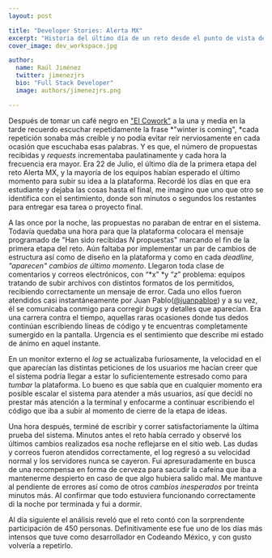 ```yaml
---
layout: post

title: "Developer Stories: Alerta MX"
excerpt: "Historia del último día de un reto desde el punto de vista de un developer."
cover_image: dev_workspace.jpg

author:
  name: Raúl Jiménez
  twitter: jimenezjrs
  bio: "Full Stack Developer"
  image: authors/jimenezjrs.png

---
```


Después de tomar un café negro en <a href="http://www.elcowork.com/" target="_blank">"El Cowork"</a> a la una y media en la tarde recuerdo escuchar repetidamente la frase *"winter is coming", *cada repetición sonaba más creíble y no podía evitar reír nerviosamente en cada ocasión que escuchaba esas palabras. Y es que, el número de propuestas recibidas y *requests* incrementaba paulatinamente y cada hora la frecuencia era mayor. Era 22 de Julio, el último día de la primera etapa del reto Alerta MX, y la mayoría de los equipos habían esperado el último momento para subir su idea a la plataforma. Recordé los días en que era estudiante y dejaba las cosas hasta el final, me imagino que uno que otro se identifica con el sentimiento, donde son minutos o segundos los restantes para entregar esa tarea o proyecto final.

A las once por la noche, las propuestas no paraban de entrar en el sistema. Todavía quedaba una hora para que la plataforma colocara el mensaje programado de "Han sido recibidas *N* propuestas" marcando el fin de la primera etapa del reto. Aún faltaba por implementar un par de cambios de estructura así como de diseño en la plataforma y como en cada *deadline, "*aparecen*" cambios de último momento*. Llegaron toda clase de comentarios y correos electrónicos, con “*x” *y “*z*” problema: equipos tratando de subir archivos con distintos formatos de los permitidos, recibiendo correctamente un mensaje de error. Cada uno ellos fueron atendidos casi instantáneamente por Juan Pablo(<a href="https://twitter.com/juanpabloe" target="_blank">@juanpabloe</a>) y a su vez, él se comunicaba conmigo para corregir *bugs* y detalles que aparecían. Era una carrera contra el tiempo, aquellas raras ocasiones donde tus dedos continúan escribiendo líneas de código y te encuentras completamente sumergido en la pantalla. Urgencia es el sentimiento que describe mi estado de ánimo en aquel instante.

En un monitor externo el *log* se actualizaba furiosamente, la velocidad en el que aparecían las distintas peticiones de los usuarios me hacían creer que el sistema podría llegar a estar lo suficientemente estresado como para *tumbar* la plataforma. Lo bueno es que sabía que en cualquier momento era posible escalar el sistema para atender a más usuarios, así que decidí no prestar más atención a la terminal y enfocarme a continuar escribiendo el código que iba a subir al momento de cierre de la etapa de ideas.

Una hora después, terminé de escribir y correr satisfactoriamente la última prueba del sistema. Minutos antes el reto había cerrado y observé los últimos cambios realizados esa noche reflejarse en el sitio web. Las dudas y correos fueron atendidos correctamente, el log regresó a su velocidad normal y los servidores nunca se cayeron. Fui apresuradamente en busca de una recompensa en forma de cerveza para sacudir la cafeína que iba a mantenerme despierto en caso de que algo hubiera salido mal. Me mantuve al pendiente de errores así como de otros *cambios inesperados* por treinta minutos más. Al confirmar que todo estuviera funcionando correctamente di la noche por terminada y fui a dormir.

Al día siguiente el análisis reveló que el reto contó con la sorprendente participación de 450 personas. Definitivamente ese fue uno de los días más intensos que tuve como desarrollador en Codeando México, y con gusto volvería a repetirlo.
